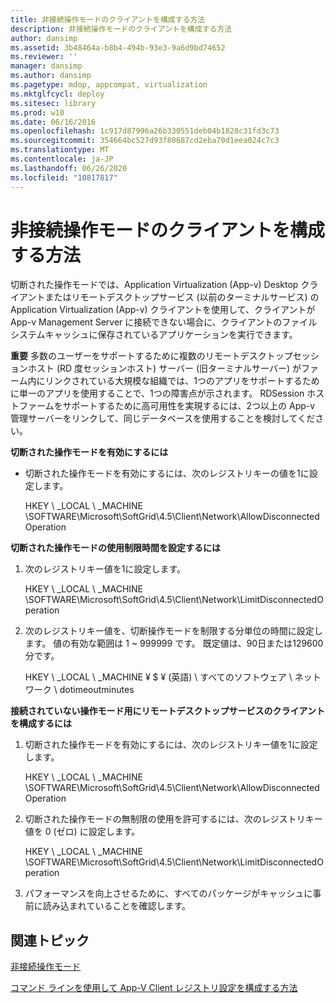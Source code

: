 ```yaml
---
title: 非接続操作モードのクライアントを構成する方法
description: 非接続操作モードのクライアントを構成する方法
author: dansimp
ms.assetid: 3b48464a-b8b4-494b-93e3-9a6d9bd74652
ms.reviewer: ''
manager: dansimp
ms.author: dansimp
ms.pagetype: mdop, appcompat, virtualization
ms.mktglfcycl: deploy
ms.sitesec: library
ms.prod: w10
ms.date: 06/16/2016
ms.openlocfilehash: 1c917d87996a26b330551deb04b1828c31fd3c73
ms.sourcegitcommit: 354664bc527d93f80687cd2eba70d1eea024c7c3
ms.translationtype: MT
ms.contentlocale: ja-JP
ms.lasthandoff: 06/26/2020
ms.locfileid: "10817817"
---
```

# 非接続操作モードのクライアントを構成する方法


切断された操作モードでは、Application Virtualization (App-v) Desktop クライアントまたはリモートデスクトップサービス (以前のターミナルサービス) の Application Virtualization (App-v) クライアントを使用して、クライアントが App-v Management Server に接続できない場合に、クライアントのファイルシステムキャッシュに保存されているアプリケーションを実行できます。

**重要** 多数のユーザーをサポートするために複数のリモートデスクトップセッションホスト (RD 度セッションホスト) サーバー (旧ターミナルサーバー) がファーム内にリンクされている大規模な組織では、1つのアプリをサポートするために単一のアプリを使用することで、1つの障害点が示されます。 RDSession ホストファームをサポートするために高可用性を実現するには、2つ以上の App-v 管理サーバーをリンクして、同じデータベースを使用することを検討してください。

 

**切断された操作モードを有効にするには**

-   切断された操作モードを有効にするには、次のレジストリキーの値を1に設定します。

    HKEY \ _LOCAL \ _MACHINE \\SOFTWARE\\Microsoft\\SoftGrid\\4.5\\Client\\Network\\AllowDisconnectedOperation

**切断された操作モードの使用制限時間を設定するには**

1.  次のレジストリキー値を1に設定します。

    HKEY \ _LOCAL \ _MACHINE \\SOFTWARE\\Microsoft\\SoftGrid\\4.5\\Client\\Network\\LimitDisconnectedOperation

2.  次のレジストリキー値を、切断操作モードを制限する分単位の時間に設定します。 値の有効な範囲は 1 ~ 999999 です。 既定値は、90日または129600分です。

    HKEY \ _LOCAL \ _MACHINE ¥ $ ¥ (英語) \ すべてのソフトウェア \ ネットワーク \\ dotimeoutminutes

**接続されていない操作モード用にリモートデスクトップサービスのクライアントを構成するには**

1.  切断された操作モードを有効にするには、次のレジストリキー値を1に設定します。

    HKEY \ _LOCAL \ _MACHINE \\SOFTWARE\\Microsoft\\SoftGrid\\4.5\\Client\\Network\\AllowDisconnectedOperation

2.  切断された操作モードの無制限の使用を許可するには、次のレジストリキー値を 0 (ゼロ) に設定します。

    HKEY \ _LOCAL \ _MACHINE \\SOFTWARE\\Microsoft\\SoftGrid\\4.5\\Client\\Network\\LimitDisconnectedOperation

3.  パフォーマンスを向上させるために、すべてのパッケージがキャッシュに事前に読み込まれていることを確認します。

## 関連トピック


[非接続操作モード](disconnected-operation-mode.md)

[コマンド ラインを使用して App-V Client レジストリ設定を構成する方法](how-to-configure-the-app-v-client-registry-settings-by-using-the-command-line.md)

 

 





